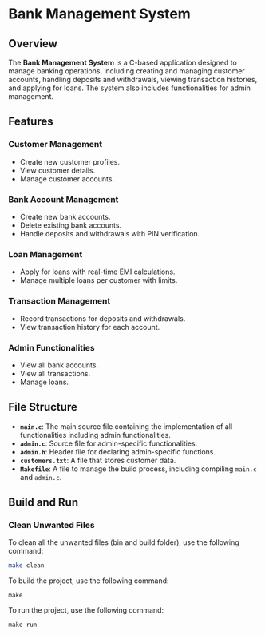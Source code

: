 # Bank Management System

## Overview

The **Bank Management System** is a C-based application designed to manage banking operations, including creating and managing customer accounts, handling deposits and withdrawals, viewing transaction histories, and applying for loans. The system also includes functionalities for admin management.

## Features

### Customer Management
- Create new customer profiles.
- View customer details.
- Manage customer accounts.

### Bank Account Management
- Create new bank accounts.
- Delete existing bank accounts.
- Handle deposits and withdrawals with PIN verification.

### Loan Management
- Apply for loans with real-time EMI calculations.
- Manage multiple loans per customer with limits.

### Transaction Management
- Record transactions for deposits and withdrawals.
- View transaction history for each account.

### Admin Functionalities
- View all bank accounts.
- View all transactions.
- Manage loans.

## File Structure

- **`main.c`**: The main source file containing the implementation of all functionalities including admin functionalities.
- **`admin.c`**: Source file for admin-specific functionalities.
- **`admin.h`**: Header file for declaring admin-specific functions.
- **`customers.txt`**: A file that stores customer data.
- **`Makefile`**: A file to manage the build process, including compiling `main.c` and `admin.c`.

## Build and Run

### Clean Unwanted Files

To clean all the unwanted files (bin and build folder), use the following command:

```bash
make clean
```

To build the project, use the following command:
```
make
```

To run the project, use the following command:
```
make run
```
